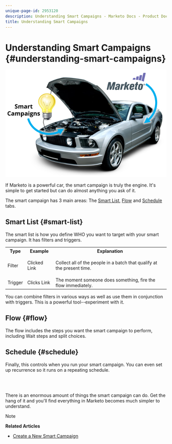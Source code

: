 ```yaml
---
unique-page-id: 2953120
description: Understanding Smart Campaigns - Marketo Docs - Product Documentation
title: Understanding Smart Campaigns
---
```


# Understanding Smart Campaigns {#understanding-smart-campaigns}

![](assets/image2014-12-24-11-3a37-3a0.png)

If Marketo is a powerful car, the smart campaign is truly the engine. It's simple to get started but can do almost anything you ask of it.

The smart campaign has 3 main areas: The [Smart List](../../../product-docs/core-marketo-concepts/smart-lists-and-static-lists/understanding-smart-lists.md), [Flow](http://docs.marketo.com/display/DOCS/Flow+Actions) and [Schedule](using-smart-campaigns/schedule-a-recurring-batch-campaign.md) tabs.

## Smart List {#smart-list}

The smart list is how you define WHO you want to target with your smart campaign. It has filters and triggers.

<table> 
 <tbody> 
  <tr> 
   <th>Type</th> 
   <th>Example</th> 
   <th>Explanation</th> 
  </tr> 
  <tr> 
   <td>Filter</td> 
   <td>Clicked Link</td> 
   <td><p>Collect all of the people in a batch that qualify at the present time.</p></td> 
  </tr> 
  <tr> 
   <td colspan="1">Trigger</td> 
   <td colspan="1">Clicks Link</td> 
   <td colspan="1">The moment someone does something, fire the flow immediately.</td> 
  </tr> 
 </tbody> 
</table>

You can combine filters in various ways as well as use them in conjunction with triggers. This is a powerful tool--experiment with it.

## Flow {#flow}

The flow includes the steps you want the smart campaign to perform, including Wait steps and split choices.

## Schedule {#schedule}

Finally, this controls when you run your smart campaign. You can even set up recurrence so it runs on a repeating schedule.

<br>&nbsp;

There is an enormous amount of things the smart campaign can do. Get the hang of it and you'll find everything in Marketo becomes much simpler to understand.

>[!NOTE]
>
>**Related Articles**
>
>* [Create a New Smart Campaign](creating-a-smart-campaign/create-a-new-smart-campaign.md)
